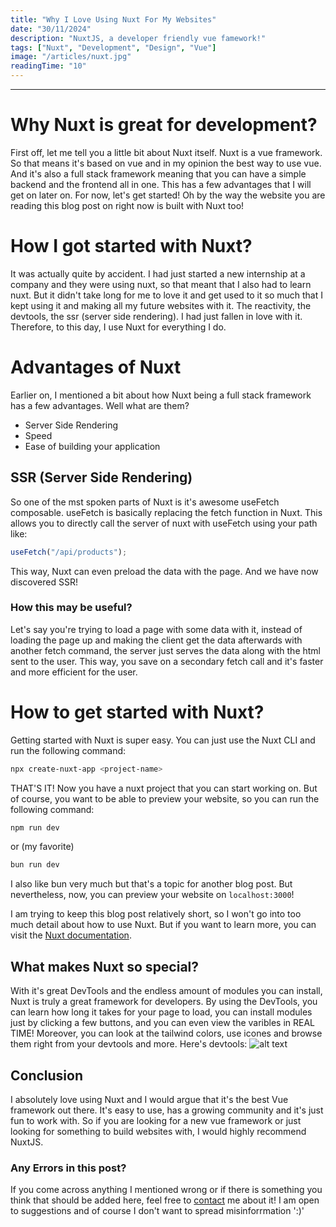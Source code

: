 ```yaml
---
title: "Why I Love Using Nuxt For My Websites"
date: "30/11/2024"
description: "NuxtJS, a developer friendly vue famework!"
tags: ["Nuxt", "Development", "Design", "Vue"]
image: "/articles/nuxt.jpg"
readingTime: "10"
---
```


---

# Why Nuxt is great for development?

First off, let me tell you a little bit about Nuxt itself. Nuxt is a vue framework. So that means it's based on
vue and in my opinion the best way to use vue. And it's also a full stack framework meaning that you can have
a simple backend and the frontend all in one. This has a few advantages that I will get on later on. For now,
let's get started! Oh by the way the website you are reading this blog post on right now is built with Nuxt too!

# How I got started with Nuxt?

It was actually quite by accident. I had just started a new internship at a company and they were using nuxt,
so that meant that I also had to learn nuxt. But it didn't take long for me to love it and get used to it so
much that I kept using it and making all my future websites with it. The reactivity, the devtools, the ssr
(server side rendering). I had just fallen in love with it. Therefore, to this day, I use Nuxt for everything
I do.

# Advantages of Nuxt

Earlier on, I mentioned a bit about how Nuxt being a full stack framework has a few advantages. Well what are
them?

- Server Side Rendering
- Speed
- Ease of building your application

## SSR (Server Side Rendering)

So one of the mst spoken parts of Nuxt is it's awesome useFetch composable. useFetch is basically replacing the
fetch function in Nuxt. This allows you to directly call the server of nuxt with useFetch using your path like:

```ts
useFetch("/api/products");
```

This way, Nuxt can even preload the data with the page. And we have now discovered SSR!

### How this may be useful?

Let's say you're trying to load a page with some data with it, instead of loading the page up and making the client
get the data afterwards with another fetch command, the server just serves the data along with the html sent to
the user. This way, you save on a secondary fetch call and it's faster and more efficient for the user.

# How to get started with Nuxt?

Getting started with Nuxt is super easy. You can just use the Nuxt CLI and run the following command:

```bash
npx create-nuxt-app <project-name>
```

THAT'S IT!
Now you have a nuxt project that you can start working on.
But of course, you want to be able to preview your website, so you can run the following command:

```bash
npm run dev
```

or (my favorite)

```bash
bun run dev
```

I also like bun very much but that's a topic for another blog post.
But nevertheless, now, you can preview your website on `localhost:3000`!

I am trying to keep this blog post relatively short, so I won't go into too much detail about how to use Nuxt.
But if you want to learn more, you can visit the [Nuxt documentation](https://nuxt.com/docs/getting-started/introduction).

## What makes Nuxt so special?

With it's great DevTools and the endless amount of modules you can install, Nuxt is truly a great framework for developers.
By using the DevTools, you can learn how long it takes for your page to load, you can install modules just by clicking a few buttons, and
you can even view the varibles in REAL TIME! Moreover, you can look at the tailwind colors, use icones and browse them right from your devtools and more.
Here's devtools:
![alt text](https://tunaerhanoglu.com/articles/nuxt_devtools.jpg)

## Conclusion

I absolutely love using Nuxt and I would argue that it's the best Vue framework out there. It's easy to use, has a growing community and it's just fun to work with.
So if you are looking for a new vue framework or just looking for something to build websites with, I would highly recommend NuxtJS.

### Any Errors in this post?

If you come across anything I mentioned wrong or if there is something you think that should be added here, feel free to [contact](/contact)
me about it! I am open to suggestions and of course I don't want to spread misinforrmation ':)'
